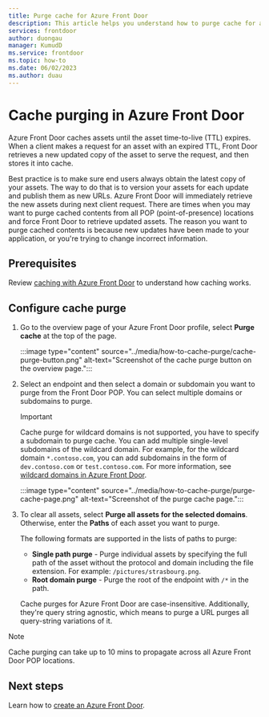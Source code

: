 ```yaml
---
title: Purge cache for Azure Front Door
description: This article helps you understand how to purge cache for an Azure Front Door profile.
services: frontdoor
author: duongau
manager: KumudD
ms.service: frontdoor
ms.topic: how-to
ms.date: 06/02/2023
ms.author: duau
---
```


# Cache purging in Azure Front Door

Azure Front Door caches assets until the asset time-to-live (TTL) expires. When a client makes a request for an asset with an expired TTL, Front Door retrieves a new updated copy of the asset to serve the request, and then stores it into cache.

Best practice is to make sure end users always obtain the latest copy of your assets. The way to do that is to version your assets for each update and publish them as new URLs. Azure Front Door will immediately retrieve the new assets during next client request. There are times when you may want to purge cached contents from all POP (point-of-presence) locations and force Front Door to retrieve updated assets. The reason you want to purge cached contents is because new updates have been made to your application, or you're trying to change incorrect information.

## Prerequisites

Review [caching with Azure Front Door](../front-door-caching.md) to understand how caching works.

## Configure cache purge

1. Go to the overview page of your Azure Front Door profile, select **Purge cache** at the top of the page.

   :::image type="content" source="../media/how-to-cache-purge/cache-purge-button.png" alt-text="Screenshot of the cache purge button on the overview page.":::

1. Select an endpoint and then select a domain or subdomain you want to purge from the Front Door POP. You can select multiple domains or subdomains to purge.

    > [!IMPORTANT]
    > Cache purge for wildcard domains is not supported, you have to specify a subdomain to purge cache. You can add multiple single-level subdomains of the wildcard domain. For example, for the wildcard domain `*.contoso.com`, you can add subdomains in the form of `dev.contoso.com` or `test.contoso.com`. For more information, see [wildcard domains in Azure Front Door](../front-door-wildcard-domain.md).

   :::image type="content" source="../media/how-to-cache-purge/purge-cache-page.png" alt-text="Screenshot of the purge cache page.":::

1. To clear all assets, select **Purge all assets for the selected domains**. Otherwise, enter the **Paths** of each asset you want to purge.

   The following formats are supported in the lists of paths to purge:

   * **Single path purge** - Purge individual assets by specifying the full path of the asset without the protocol and domain including the file extension. For example: `/pictures/strasbourg.png`.
   * **Root domain purge** - Purge the root of the endpoint with `/*` in the path.

   Cache purges for Azure Front Door are case-insensitive. Additionally, they're query string agnostic, which means to purge a URL purges all query-string variations of it. 

> [!NOTE]
> Cache purging can take up to 10 mins to propagate across all Azure Front Door POP locations.

## Next steps

Learn how to [create an Azure Front Door](../create-front-door-portal.md).
